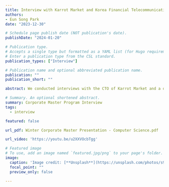```yaml
---
title: Interview with Karrot Market and Korea Financial Telecommunications & Clearings Institute
authors:
- Eun Song Park
date: "2023-12-30"

# Schedule page publish date (NOT publication's date).
publishDate: "2024-01-20"

# Publication type.
# Accepts a single type but formatted as a YAML list (for Hugo requirements).
# Enter a publication type from the CSL standard.
publication_types: ["Interview"]

# Publication name and optional abbreviated publication name.
publication: ""
publication_short: ""

abstract: We conducted interviews with the CTO of Karrot Market and a developer from the Korea Financial Telecommunications & Clearings Institute through the school's Corporate Master Program.

# Summary. An optional shortened abstract.
summary: Corporate Master Program Interview
tags:
  - interview

featured: false

url_pdf: Winter Corporate Master Presentation - Computer Science.pdf

url_video: 'https://youtu.be/u2XXVOcbTgg'

# Featured image
# To use, add an image named `featured.jpg/png` to your page's folder. 
image:
  caption: 'Image credit: [**Unsplash**](https://unsplash.com/photos/s9CC2SKySJM)'
  focal_point: ""
  preview_only: false

---
```

